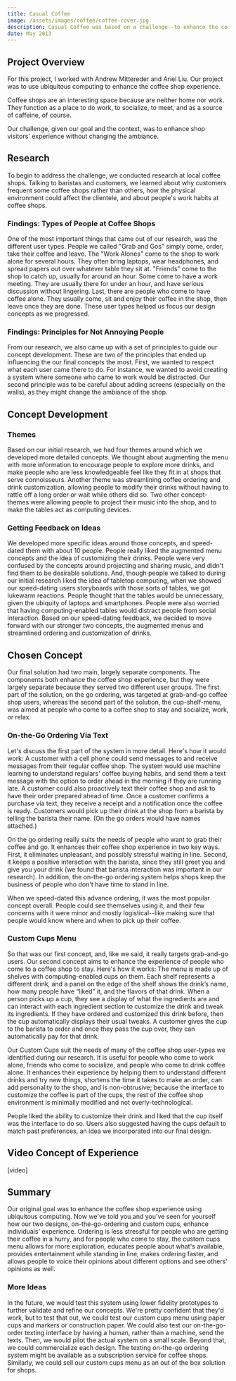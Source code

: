 ```yaml
---
title: Casual Coffee
image: /assets/images/coffee/coffee-cover.jpg
description: Casual Coffee was based on a challenge--to enhance the coffee shop experience using ubiquitous computing. My team created two designs aimed at this--on-the-go-ordering and custom cups
date: May 2013
---
```


## Project Overview

For this project, I worked with Andrew Mittereder and Ariel Liu. Our project was to use ubiquitous computing to enhance the coffee shop experience.

Coffee shops are an interesting space because are neither home nor work. They function as a place to do work, to socialize, to meet, and as a source of caffeine, of course.

Our challenge, given our goal and the context, was to enhance shop visitors' experience without changing the ambiance.

## Research

To begin to address the challenge, we conducted research at local coffee shops. Talking to baristas and customers, we learned about why customers frequent some coffee shops rather than others, how the physical environment could affect the clientele, and about people's work habits at coffee shops.

### Findings: Types of People at Coffee Shops

One of the most important things that came out of our research, was the different user types. People we called "Grab and Gos" simply come, order, take their coffee and leave. The "Work Alones" come to the shop to work alone for several hours. They often bring laptops, wear headphones, and spread papers out over whatever table they sit at.  "Friends" come to the shop to catch up, usually for around an hour. Some come to have a work meeting. They are usually there for under an hour, and have serious discussion without lingering. Last, there are people who come to have coffee alone. They usually come, sit and enjoy their coffee in the shop, then leave once they are done. These user types helped us focus our design concepts as we progressed.

### Findings: Principles for Not Annoying People

From our research, we also came up with a set of principles to guide our concept development. These are two of the principles that ended up influencing the our final concepts the most. First, we wanted to respect what each user came there to do. For instance, we wanted to avoid creating a system where someone who came to work would be distracted. Our second principle was to be careful about adding screens (especially on the walls), as they might change the ambiance of the shop.

## Concept Development

### Themes

Based on our initial research, we had four themes around which we developed more detailed concepts. We thought about augmenting the menu with more information to encourage people to explore more drinks, and make people who are less knowledgeable feel like they fit in at shops that serve connoisseurs. Another theme was streamlining coffee ordering and drink customization, allowing people to modify their drinks without having to rattle off a long order or wait while others did so.  Two other concept-themes were allowing people to project their music into the shop, and to make the tables act as computing devices.

### Getting Feedback on Ideas

We developed more specific ideas around those concepts, and speed-dated them with about 10 people.
People really liked the augmented menu concepts and the idea of customizing their drinks. People were very confused by the concepts around projecting and sharing music, and didn't find them to be desirable solutions. And, though people we talked to during our initial research liked the idea of tabletop computing, when we showed our speed-dating users storyboards with those sorts of tables, we got lukewarm reactions. People thought that the tables would be unnecessary, given the ubiquity of laptops and smartphones. People were also worried that having computing-enabled tables would distract people from social interaction.
Based on our speed-dating feedback, we decided to move forward with our stronger two concepts, the augmented menus and streamlined ordering and customization of drinks.

## Chosen Concept

Our final solution had two main, largely separate components. The components both enhance the coffee shop experience, but they were largely separate because they served two different user groups. The first part of the solution, on the go ordering, was targeted at grab-and-go coffee shop users, whereas the second part of the solution, the cup-shelf-menu, was aimed at people who come to a coffee shop to stay and socialize, work, or relax.

### On-the-Go Ordering Via Text

Let's discuss the first part of the system in more detail. Here's how it would work: A customer with a cell phone could send messages to and receive messages from their regular coffee shop. The system would use machine learning to understand regulars' coffee buying habits, and send them a text message with the option to order ahead in the morning if they are running late. A customer could also proactively text their coffee shop and ask to have their order prepared ahead of time. Once a customer confirms a purchase via text, they receive a receipt and a notification once the coffee is ready. Customers would pick up their drink at the shop from a barista by telling the barista their name. (On the go orders would have names attached.)

On the go ordering really suits the needs of people who want to grab their coffee and go. It enhances their coffee shop experience in two key ways. First, it eliminates unpleasant, and possibly stressful waiting in line. Second, it keeps a positive interaction with the barista, since they still greet you and give you your drink (we found that barista interaction was important in our research). In addition, the on-the-go ordering system helps shops keep the business of people who don't have time to stand in line.

When we speed-dated this advance ordering, it was the most popular concept overall. People could see themselves using it, and their few concerns with it were minor and mostly logistical--like making sure that people would know where and when to pick up their coffee.

### Custom Cups Menu

So that was our first concept, and, like we said, it really targets grab-and-go users. Our second concept aims to enhance the experience of people who come to a coffee shop to stay. Here's how it works: The menu is made up of shelves with computing-enabled cups on them. Each shelf represents a different drink, and a panel on the edge of the shelf shows the drink’s name, how many people have “liked” it, and  the flavors of that drink. When a person picks up a cup, they see a display of what the ingredients are and can interact with each ingredient section to customize the drink and tweak its ingredients. If they have ordered and customized this drink before, then the cup automatically displays their usual tweaks. A customer gives the cup to the barista to order and once they pass the cup over, they can automatically pay for that drink.

Our Custom Cups suit the needs of many of the coffee shop user-types we identified during our research. It is useful for people who come to work alone, friends who come to socialize, and people who come to drink coffee alone. It enhances their experience by helping them to understand different drinks and try new things, shortens the time it takes to make an order, can add personality to the shop, and is non-obtrusive; because the interface to customize the coffee is part of the cups, the rest of the coffee shop environment is minimally modified and not overly-technological.

People liked the ability to customize their drink and liked that the cup itself was the interface to do so. Users also suggested having the cups default to match past preferences, an idea we incorporated into our final design.

## Video Concept of Experience

[video]

## Summary

Our original goal was to enhance the coffee shop experience using ubiquitous computing. Now we've told you and you've seen for yourself how our two designs, on-the-go-ordering and custom cups, enhance individuals' experience. Ordering is less stressful for people who are getting their coffee in a hurry, and for people who come to stay, the custom cups menu allows for more exploration, educates people about what's available, provides entertainment while standing in line, makes ordering faster, and allows people to voice their opinions about different options and see others' opinions as well.

### More Ideas

In the future, we would test this system using lower fidelity prototypes to further validate and refine our concepts. We're pretty confident that they'd work, but to test that out, we could test our custom cups menu using paper cups and markers or construction paper. We could also test our on-the-go-order texting interface by having a human, rather than a machine, send the texts. Then, we would pilot the actual system on a small scale.
Beyond that, we could commercialize each design. The texting on-the-go ordering system might be available as a subscription service for coffee shops. Similarly, we could sell our custom cups menu as an out of the box solution for shops.







